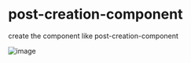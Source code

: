# post-creation-component
create the component like post-creation-component

![image](https://github.com/user-attachments/assets/cf49de12-8ffa-44a9-a7c3-893a0a38a7dc)
